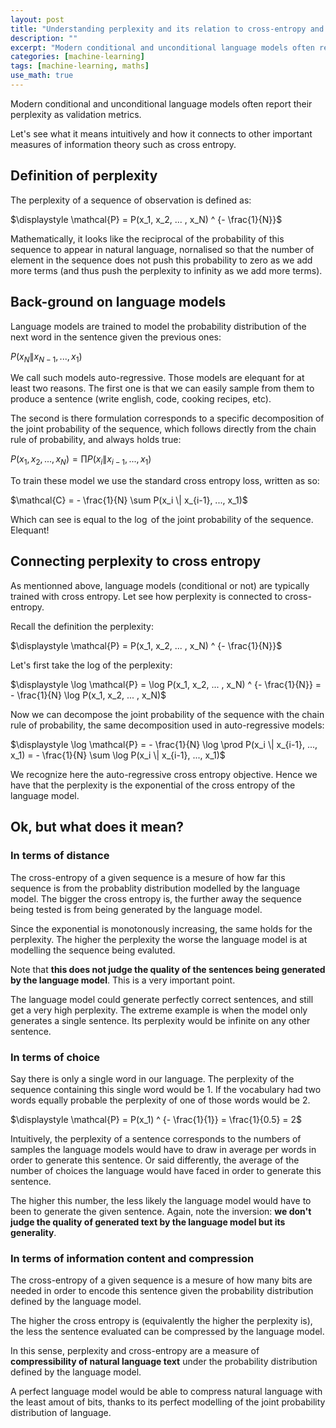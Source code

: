 ```yaml
---
layout: post
title: "Understanding perplexity and its relation to cross-entropy and compression"
description: ""
excerpt: "Modern conditional and unconditional language models often report their perplexity as validation metrics. Let's see what it means."
categories: [machine-learning]
tags: [machine-learning, maths]
use_math: true
---
```


Modern conditional and unconditional language models often report their perplexity as validation metrics.

Let's see what it means intuitively and how it connects to other important measures of information theory such as cross entropy.

## Definition of perplexity

The perplexity of a sequence of observation is defined as:

$\displaystyle \mathcal{P} = P(x_1, x_2, ... , x_N) ^ {- \frac{1}{N}}$

Mathematically, it looks like the reciprocal of the probability of this sequence to appear in natural language, nornalised so that the number of element in the sequence does not push this probability to zero as we add more terms (and thus push the perplexity to infinity as we add more terms).

## Back-ground on language models

Language models are trained to model the probability distribution of the next word in the sentence given the previous ones:

$P(x_N \| x_{N-1}, ..., x_1)$

We call such models auto-regressive. Those models are elequant for at least two reasons. The first one is that we can easily sample from them to produce a sentence (write english, code, cooking recipes, etc).

The second is there formulation corresponds to a specific decomposition of the joint probability of the sequence, which follows directly from the chain rule of probability, and always holds true:

$P(x_1, x_2, ... , x_N) = \prod P(x_i \| x_{i-1}, ..., x_1)$

To train these model we use the standard cross entropy loss, written as so:

$\mathcal{C} = - \frac{1}{N} \sum P(x_i \| x_{i-1}, ..., x_1)$

Which can see is equal to the $\log$ of the joint probability of the sequence. Elequant!

## Connecting perplexity to cross entropy

As mentionned above, language models (conditional or not) are typically trained with cross entropy. Let see how perplexity is connected to cross-entropy.

Recall the definition the perplexity:

$\displaystyle \mathcal{P} = P(x_1, x_2, ... , x_N) ^ {- \frac{1}{N}}$

Let's first take the log of the perplexity:

$\displaystyle \log \mathcal{P} = \log P(x_1, x_2, ... , x_N) ^ {- \frac{1}{N}} = - \frac{1}{N} \log P(x_1, x_2, ... , x_N)$

Now we can decompose the joint probability of the sequence with the chain rule of probability, the same decomposition used in auto-regressive models:

$\displaystyle \log \mathcal{P} = - \frac{1}{N} \log \prod P(x_i \| x_{i-1}, ..., x_1) = - \frac{1}{N} \sum \log P(x_i \| x_{i-1}, ..., x_1)$

We recognize here the auto-regressive cross entropy objective. Hence we have that the perplexity is the exponential of the cross entropy of the language model.

## Ok, but what does it mean?

### In terms of distance

The cross-entropy of a given sequence is a mesure of how far this sequence is from the probablity distribution modelled by the language model. The bigger the cross entropy is, the further away the sequence being tested is from being generated by the language model. 

Since the exponential is monotonously increasing, the same holds for the perplexity. The higher the perplexity the worse the language model is at modelling the sequence being evaluted.

Note that **this does not judge the quality of the sentences being generated by the language model**. This is a very important point.

The language model could generate perfectly correct sentences, and still get a very high perplexity. The extreme example is when the model only generates a single sentence. Its perplexity would be infinite on any other sentence.

### In terms of choice

Say there is only a single word in our language. The perplexity of the sequence containing this single word would be 1. If the vocabulary had two words equally probable the perplexity of one of those words would be 2.

$\displaystyle \mathcal{P} = P(x_1) ^ {- \frac{1}{1}} = \frac{1}{0.5} = 2$

Intuitively, the perplexity of a sentence corresponds to the numbers of samples the language models would have to draw in average per words in order to generate this sentence. Or said differently, the average of the number of choices the language would have faced in order to generate this sentence.

The higher this number, the less likely the language model would have to been to generate the given sentence. Again, note the inversion: **we don't judge the quality of generated text by the language model but its generality**.

### In terms of information content and compression

The cross-entropy of a given sequence is a mesure of how many bits are needed in order to encode this sentence given the probability distribution defined by the language model.

The higher the cross entropy is (equivalently the higher the perplexity is), the less the sentence evaluated can be compressed by the language model.

In this sense, perplexity and cross-entropy are a measure of **compressibility of natural language text** under the probability distribution defined by the language model.

A perfect language model would be able to compress natural language with the least amout of bits, thanks to its perfect modelling of the joint probability distribution of language.